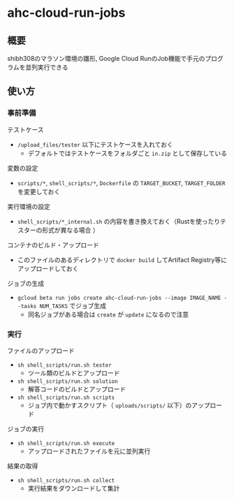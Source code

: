 # ahc-cloud-run-jobs


## 概要
shibh308のマラソン環境の雛形, Google Cloud RunのJob機能で手元のプログラムを並列実行できる


## 使い方

### 事前準備
テストケース
- `/upload_files/tester` 以下にテストケースを入れておく
  - デフォルトではテストケースをフォルダごと `in.zip` として保存している

変数の設定
- `scripts/*`, `shell_scripts/*`, `Dockerfile` の `TARGET_BUCKET`, `TARGET_FOLDER` を変更しておく

実行環境の設定
- `shell_scripts/*_internal.sh` の内容を書き換えておく（Rustを使ったりテスターの形式が異なる場合 ）

コンテナのビルド・アップロード
- このファイルのあるディレクトリで `docker build` してArtifact Registry等にアップロードしておく

ジョブの生成
- `gcloud beta run jobs create ahc-cloud-run-jobs --image IMAGE_NAME --tasks NUM_TASKS` でジョブ生成
  - 同名ジョブがある場合は `create` が `update` になるので注意


### 実行
ファイルのアップロード
- `sh shell_scripts/run.sh tester`
  - ツール類のビルドとアップロード
- `sh shell_scripts/run.sh solution`
  - 解答コードのビルドとアップロード
- `sh shell_scripts/run.sh scripts`
  - ジョブ内で動かすスクリプト（ `uploads/scripts/` 以下）のアップロード

ジョブの実行
- `sh shell_scripts/run.sh execute`
  - アップロードされたファイルを元に並列実行

結果の取得
- `sh shell_scripts/run.sh collect`
  - 実行結果をダウンロードして集計
